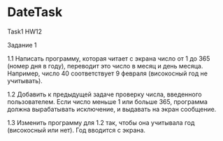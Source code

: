 # DateTask
Task1 HW12

Задание 1

1.1 Написать программу, которая читает с экрана число от 1 до 365 (номер дня в году), переводит это число в месяц и день месяца.
Например, число 40 соответствует 9 февраля (високосный год не учитывать).

1.2 Добавить к предыдущей задаче проверку числа, введенного пользователем. Если число меньше 1 или больше 365, программа должна вырабатывать исключение, и выдавать на экран сообщение.

1.3 Изменить программу для 1.2 так, чтобы она учитывала год (високосный или нет). Год вводится с экрана.
